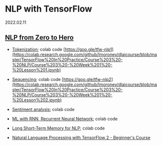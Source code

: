 # NLP with TensorFlow

2022.02.11

## [NLP from Zero to Hero](https://www.youtube.com/watch?v=fNxaJsNG3-s&list=PLQY2H8rRoyvzDbLUZkbudP-MFQZwNmU4S)
* [Tokenization](https://www.youtube.com/watch?v=fNxaJsNG3-s); 
colab code [https://goo.gle/tfw-nlp1](https://colab.research.google.com/github/lmoroney/dlaicourse/blob/master/TensorFlow%20In%20Practice/Course%203%20-%20NLP/Course%203%20-%20Week%201%20-%20Lesson%201.ipynb)
* [Sequencing](); colab code [https://goo.gle/tfw-nlp2](https://colab.research.google.com/github/lmoroney/dlaicourse/blob/master/TensorFlow%20In%20Practice/Course%203%20-%20NLP/Course%203%20-%20Week%201%20-%20Lesson%202.ipynb)
* [Sentiment analysis](); colab code []()
* [ML with RNN, Recurrent Neural Network](); colab code []()
* [Long Short-Term Memory for NLP](); colab code []()

* [Natural Language Processing with TensorFlow 2 - Beginner's Course](https://www.youtube.com/watch?v=B2q5cRJvqI8)
